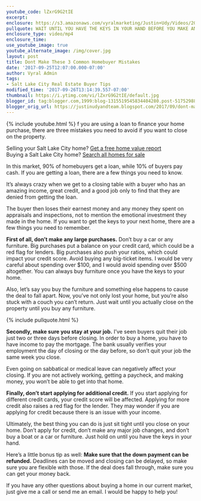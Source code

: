 ```yaml
---
youtube_code: lZxrG9G2tIE
excerpt:
enclosure: https://s3.amazonaws.com/vyralmarketing/Justin+Udy/Videos/2017/September/Dont+Make+These+3+Common+Homebuyer+Mistakes+-+Salt+Lake+City+Real+Estate+Agent.mp4
pullquote: WAIT UNTIL YOU HAVE THE KEYS IN YOUR HAND BEFORE YOU MAKE ANY LARGE PURCHASES.
enclosure_type: video/mp4
enclosure_time:
use_youtube_image: true
youtube_alternate_image: /img/cover.jpg
layout: post
title: Dont Make These 3 Common Homebuyer Mistakes
date: '2017-09-25T12:07:00.000-07:00'
author: Vyral Admin
tags:
- Salt Lake City Real Estate Buyer Tips
modified_time: '2017-09-26T13:14:39.557-07:00'
thumbnail: https://i.ytimg.com/vi/lZxrG9G2tIE/default.jpg
blogger_id: tag:blogger.com,1999:blog-1315519545834404280.post-5175298812621114446
blogger_orig_url: https://justinudyandteam.blogspot.com/2017/09/dont-make-these-3-common-homebuyer.html
---
```

{% include youtube.html %}
f you are using a loan to finance your home purchase, there are three mistakes you need to avoid if you want to close on the property.

<div class="post-cta">
Selling your Salt Lake City home? <a href="http://www.justinudy.com/sell-your-home/" target="_blank">Get a free home value report</a><br>
Buying a Salt Lake City home? <a href="http://www.saltlakehomesearch.com/" target="_blank">Search all homes for sale</a>
</div>

In this market, 90% of homebuyers get a loan, while 10% of buyers pay cash. If you are getting a loan, there are a few things you need to know.

 It’s always crazy when we get to a closing table with a buyer who has an amazing income, great credit, and a good job only to find that they are denied from getting the loan.

 The buyer then loses their earnest money and any money they spent on appraisals and inspections, not to mention the emotional investment they made in the home. If you want to get the keys to your next home, there are a few things you need to remember.

 **First of all, don’t make any large purchases.** Don’t buy a car or any furniture. Big purchases put a balance on your credit card, which could be a red flag for lenders. Big purchases also push your ratios, which could impact your credit score. Avoid buying any big-ticket items. I would be very careful about spending over $100, and I would avoid spending over $500 altogether. You can always buy furniture once you have the keys to your home.

 Also, let’s say you buy the furniture and something else happens to cause the deal to fall apart. Now, you’ve not only lost your home, but you’re also stuck with a couch you can’t return. Just wait until you actually close on the property until you buy any furniture.

{% include pullquote.html %}

**Secondly, make sure you stay at your job.** I’ve seen buyers quit their job just two or three days before closing. In order to buy a home, you have to have income to pay the mortgage. The bank usually verifies your employment the day of closing or the day before, so don’t quit your job the same week you close.

 Even going on sabbatical or medical leave can negatively affect your closing. If you are not actively working, getting a paycheck, and making money, you won’t be able to get into that home.

 **Finally, don’t start applying for additional credit.** If you start applying for different credit cards, your credit score will be affected. Applying for more credit also raises a red flag for the lender. They may wonder if you are applying for credit because there is an issue with your income.

 Ultimately, the best thing you can do is just sit tight until you close on your home. Don’t apply for credit, don’t make any major job changes, and don’t buy a boat or a car or furniture. Just hold on until you have the keys in your hand.

 Here’s a little bonus tip as well: **Make sure that the down payment can be refunded.** Deadlines can be moved and closing can be delayed, so make sure you are flexible with those. If the deal does fall through, make sure you can get your money back.

 If you have any other questions about buying a home in our current market, just give me a call or send me an email. I would be happy to help you!

